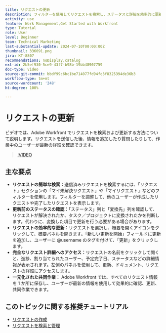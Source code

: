 ```yaml
---
title: リクエストの更新
description: フィルターを使用してリクエストを検索し、ステータスと詳細を効率的に更新し、完全な情報にアクセスし、効率化されたワークフローの一元化された共同作業を促進することで、Workfront でのリクエスト管理を簡素化します。
activity: use
feature: Work Management,Get Started with Workfront
type: Tutorial
role: User
level: Beginner
team: Technical Marketing
last-substantial-update: 2024-07-10T00:00:00Z
thumbnail: 336091.png
jira: KT-8807
recommendations: noDisplay,catalog
exl-id: 2b5ef930-5ce9-43f7-b98b-19bb48907759
doc-type: video
source-git-commit: bbdf99c6bc1be714077fd94fc3f8325394de36b3
workflow-type: tm+mt
source-wordcount: '248'
ht-degree: 100%

---
```


# リクエストの更新

ビデオでは、Adobe Workfront でリクエストを検索および更新する方法について説明します。リクエストを送信した後、情報を追加したり質問したりして、作業中のユーザーが最新の詳細を確認できます。

>[!VIDEO](https://video.tv.adobe.com/v/336091/?quality=12&learn=on&enablevpops=1)

## 主な要点

* **リクエストの簡単な検索：**&#x200B;送信済みリクエストを検索するには、「リクエスト」セクションの「マイ未解決リクエスト」や「マイリクエスト」などのフィルターを使用します。フィルターを調整して、他のユーザーが作成したリクエストや完了したリクエストを表示します。
* **更新前のステータスの確認：**「ステータス」列と「変換先」列を確認して、リクエストが解決されたか、タスク／プロジェクトに変換されたかを判断します。代わりに、変換した項目で更新を行う必要がある場合があります。
* **リクエストの効率的な更新：**&#x200B;リクエストを選択し、概要を開くアイコンをクリックして、概要パネルを開きます。「新しい更新を開始」フィールドに更新を追加し、ユーザーに @username のタグを付けて、「更新」をクリックします。
* **完全なリクエスト詳細へのアクセス：**&#x200B;リクエストの名前をクリックして開くと、進捗、割り当てられたユーザー、予定完了日、ステータスなどの詳細情報が表示されます。左側のパネルを使用して、更新、ドキュメント、リクエストの詳細にアクセスします。
* **一元化された共同作業：** Adobe Workfront では、すべてのリクエスト情報を 1 か所に保存し、ユーザーが最新の情報を使用して効果的に確認、更新、共同作業できます。


## このトピックに関する推奨チュートリアル

* [リクエストの作成](/help/manage-work/issues-requests/make-a-request.md)
* [リクエストを検索と管理](/help/manage-work/issues-requests/find-requests.md)
